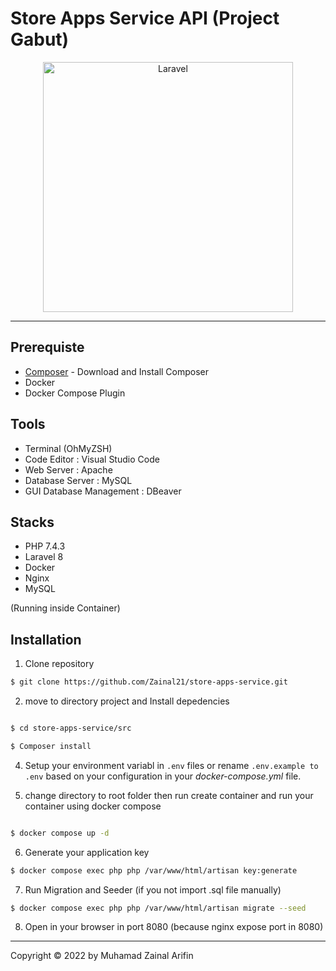 # Store Apps Service API (Project Gabut)

<p align="center">
  <a href="https://laravel.com/">
    <img title="Laravel" src="https://raw.githubusercontent.com/laravel/art/master/logo-lockup/5%20SVG/2%20CMYK/1%20Full%20Color/laravel-logolockup-cmyk-red.svg" width="400">
  </a>
</p>

---

## Prerequiste

-   [Composer](https://getcomposer.org/) - Download and Install Composer
-   Docker
-   Docker Compose Plugin

## Tools

-   Terminal (OhMyZSH)
-   Code Editor : Visual Studio Code
-   Web Server : Apache
-   Database Server : MySQL
-   GUI Database Management : DBeaver

## Stacks

-   PHP 7.4.3 
-   Laravel 8
-   Docker
-   Nginx
-   MySQL 

(Running inside Container)

## Installation

1. Clone repository

```bash
$ git clone https://github.com/Zainal21/store-apps-service.git
```

2. move to directory project and Install depedencies

```bash

$ cd store-apps-service/src

$ Composer install
```

4. Setup your environment variabl in `.env` files or rename `.env.example to .env` based on your configuration in your _docker-compose.yml_ file.

5. change directory to root folder then run create container and run your container using docker compose

```bash

$ docker compose up -d

```

6. Generate your application key

```bash
$ docker compose exec php php /var/www/html/artisan key:generate
```

7. Run Migration and Seeder (if you not import .sql file manually)

```bash
$ docker compose exec php php /var/www/html/artisan migrate --seed
```

8. Open in your browser in port 8080 (because nginx expose port in 8080)

---------------------------------------------------------------------------

Copyright © 2022 by Muhamad Zainal Arifin
